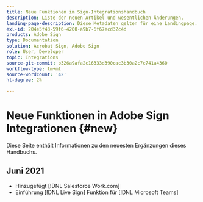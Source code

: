 ```yaml
---
title: Neue Funktionen im Sign-Integrationshandbuch
description: Liste der neuen Artikel und wesentlichen Änderungen.
landing-page-description: Diese Metadaten gelten für eine Landingpage.
exl-id: 204e5f43-59f6-4200-a9b7-6f67ecd32c4d
products: Adobe Sign
type: Documentation
solution: Acrobat Sign, Adobe Sign
role: User, Developer
topic: Integrations
source-git-commit: b326a9afa2c16333d390cac3b30a2c7c741a4360
workflow-type: tm+mt
source-wordcount: '42'
ht-degree: 2%

---
```


# Neue Funktionen in Adobe Sign Integrationen {#new}

Diese Seite enthält Informationen zu den neuesten Ergänzungen dieses Handbuchs.

## Juni 2021

* Hinzugefügt [!DNL Salesforce Work.com]
* Einführung [!DNL Live Sign] Funktion für [!DNL Microsoft Teams]


